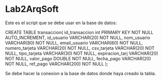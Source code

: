 # Lab2ArqSoft


Este es el script que se debe usar en la base de datos:

CREATE TABLE transaccion(
id_transaccion int PRIMARY KEY NOT NULL AUTO_INCREMENT,
id_usuario VARCHAR(20) NOT NULL,
nom_usuario VARCHAR(80) NOT NULL,
email_usuario VARCHAR(60) NOT NULL,
numero_tarjeta VARCHAR(20) NOT NULL,
csv_tarjeta VARCHAR(20) NOT NULL,
tipo_tarjeta VARCHAR(30) NOT NULL,
expiracion_tarj VARCHAR(20) NOT NULL,
valor_pago DOUBLE NOT NULL,
fecha_pago VARCHAR(20) NOT NULL,
ref_pago VARCHAR(200) NOT NULL
);

Se debe hacer la conexion a la base de datos donde haya creado la tabla.
